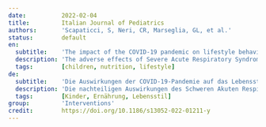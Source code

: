 ```yaml
---
date:          2022-02-04
title:         Italian Journal of Pediatrics
authors:       'Scapaticci, S, Neri, CR, Marseglia, GL, et al.'
status:        default
en:
  subtitle:    'The impact of the COVID-19 pandemic on lifestyle behaviors in children and adolescents: an international overview'
  description: 'The adverse effects of Severe Acute Respiratory Syndrome Coronavirus 2 (SARS-CoV-2) are not limited to the related infectious disease. In children and adolescents, serious risks due to the coronavirus disease 2019 (COVID-19) pandemic are also related to its indirect effects. These include an unbalanced diet with an increased risk of weight excess or nutritional deficiencies, increased sedentary lifestyle, lack of schooling, social isolation, and impaired mental health. Pediatricians should be aware of the side effects of the COVID-19 pandemic on children’s diet, physical mental health and advise the families according to their nutritional needs and financial resources. Moreover, the lack of a targeted therapy able to offer protection against the deleterious effects of SARS-CoV-2 infection should require a greater effort by scientific societies to find a more effective prevention strategy. In this context, much interest should be given to nutritional support, able to contrast malnutrition and to stimulate the immune system. '
  tags:        [children, nutrition, lifestyle]
de:
  subtitle:    'Die Auswirkungen der COVID-19-Pandemie auf das Lebensstilverhalten von Kindern und Jugendlichen: ein internationaler Überblick'
  description: 'Die nachteiligen Auswirkungen des Schweren Akuten Respiratorischen Syndroms Coronavirus 2 (SARS-CoV-2) beschränken sich nicht auf die damit verbundene Infektionskrankheit. Bei Kindern und Jugendlichen sind die ernsten Risiken der Coronavirus-Pandemie 2019 (COVID-19) auch auf ihre indirekten Auswirkungen zurückzuführen. Dazu gehören eine unausgewogene Ernährung mit einem erhöhten Risiko für Übergewicht oder Ernährungsmängel, eine zunehmend sitzende Lebensweise, mangelnde Schulbildung, soziale Isolation und eine beeinträchtigte psychische Gesundheit. Kinderärzte sollten sich der Nebenwirkungen der COVID-19-Pandemie auf die Ernährung und die körperliche und geistige Gesundheit von Kindern bewusst sein und die Familien entsprechend ihren Ernährungsbedürfnissen und finanziellen Möglichkeiten beraten. Da es keine gezielte Therapie gibt, die vor den schädlichen Auswirkungen der SARS-CoV-2-Infektion schützen könnte, sollten die wissenschaftlichen Gesellschaften größere Anstrengungen unternehmen, um eine wirksamere Präventionsstrategie zu finden. In diesem Zusammenhang sollte der Ernährungsunterstützung, die der Unterernährung entgegenwirken und das Immunsystem stimulieren kann, große Bedeutung beigemessen werden.' 
  tags:        [Kinder, Ernährung, Lebensstil]
group:         'Interventions'
credit:        https://doi.org/10.1186/s13052-022-01211-y
---
```

